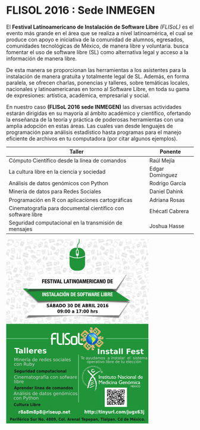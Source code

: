 # FLISOL 2016 : Sede INMEGEN

El **Festival Latinoamericano de Instalación de Software Libre** _(FLISoL)_ es el evento más grande en el área que se realiza a nivel latinoamérica, el cual se produce con apoyo e iniciativa de la comunidad de alumnos, egresados, comunidades tecnológicas de México, de manera libre y voluntaria.  busca fomentar el uso de software libre (SL) como alternativa legal y acceso a la información de manera libre. 

De esta manera se proporcionan las herramientas a los asistentes para la instalación de manera gratuita y totalmente legal de SL. Además, en forma paralela, se ofrecen charlas, ponencias y talleres, sobre temáticas locales, nacionales y latinoamericanas en torno al Software Libre, en toda su gama de expresiones: artística, académica, empresarial y social.

En nuestro caso **(FLISoL 2016 sede INMEGEN)** las diversas actividades estarán dirigidas en su mayoría al ámbito académico y científico, ofertando la enseñanza de la teoría y práctica de poderosas herramientas con una amplia adopción en estas áreas.  Las cuales van desde lenguajes de programación para análisis estadístico  hasta programas para el manejo eficiente de archivos en tu computadora (por citar algunos ejemplos).

 Taller        | Ponente           
 ------------- |-------------
 Cómputo Científico desde la línea de comandos | Raúl Mejía  
 La cultura libre en la ciencia y sociedad | Edgar Domínguez 
 Análisis de datos genómicos con Python | Rodrigo García 
 Minería de datos para Redes Sociales | Daniel Dahink
 Programación en R con aplicaciones cartográficas    | Adriana Rosas      
 Cinematografía para documental científico con software libre | Ehécatl Cabrera
 Seguridad computacional en la transmisión de mensajes | Joshua Hasse
 
    
<img src="https://raw.githubusercontent.com/raulmejia/FLISOL_2016_INMEGEN/master/cartel_verde_blanco_SOlibre_50percent.png">

